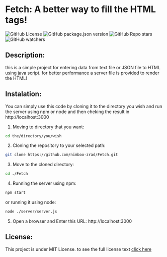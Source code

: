 # Fetch: A better way to fill the HTML tags!
![GitHub License](https://img.shields.io/github/license/Nimboo-zrad/Fetch)
![GitHub package.json version](https://img.shields.io/github/package-json/v/Nimboo-zrad/Fetch)
![GitHub Repo stars](https://img.shields.io/github/stars/nimboo-zrad/Fetch)
![GitHub watchers](https://img.shields.io/github/watchers/nimboo-zrad/Fetch)


## Description: 
this is a simple project for entering data from text file or JSON file to HTML using java script.
for better performance a server file is provided to render  the HTML!

## Instalation: 
You can simply use this code by cloning it to the directory you wish and run the server using npm or node and then cheking the result in http://localhost:3000

1. Moving to directory that you want:

```bash
cd the/directory/you/wish
```

2. Cloning the repository to your selected path:

```bash
git clone https://github.com/nimboo-zrad/Fetch.git
```

3. Move to the cloned directory:

```bash
cd ./Fetch
```

4. Running the server using npm:

```bash
npm start
```

or running it using node:
```bash
node ./server/server.js
```

5. Open a browser and Enter this URL:
http://localhost:3000

## License:
This project is under MIT License. to see the full license text [click here](LICENSE)



 


